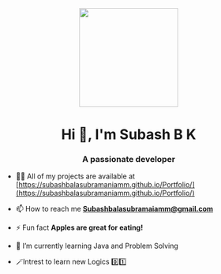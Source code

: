 <div id="header" align="center">
  <img src="https://media0.giphy.com/media/qgQUggAC3Pfv687qPC/giphy.gif" width="200"/>
</div>
<h1 align="center">Hi 👋, I'm Subash B K</h1>
<h3 align="center">A passionate developer</h3>

- 👨‍💻 All of my projects are available at [https://subashbalasubramaniamm.github.io/Portfolio/](https://subashbalasubramaniamm.github.io/Portfolio/)

- 📫 How to reach me **Subashbalasubramaiamm@gmail.com**

- ⚡ Fun fact **Apples are great for eating!**

- 🌱 I’m currently learning Java and Problem Solving

-  🪄Intrest to learn new Logics 0️⃣1️⃣

<p align="left">
</p>









<!--
**SUBASHBALASUBRAMANIAMM/SUBASHBALASUBRAMANIAMM** is a ✨ _special_ ✨ repository because its `README.md` (this file) appears on your GitHub profile.

Here are some ideas to get you started:

- 🔭 I’m currently working on ...
- 🌱 I’m currently learning ...
- 👯 I’m looking to collaborate on ...
- 🤔 I’m looking for help with ...
- 💬 Ask me about ...
- 📫 How to reach me: ...
- 😄 Pronouns: ...
- ⚡ Fun fact: ...
-->
